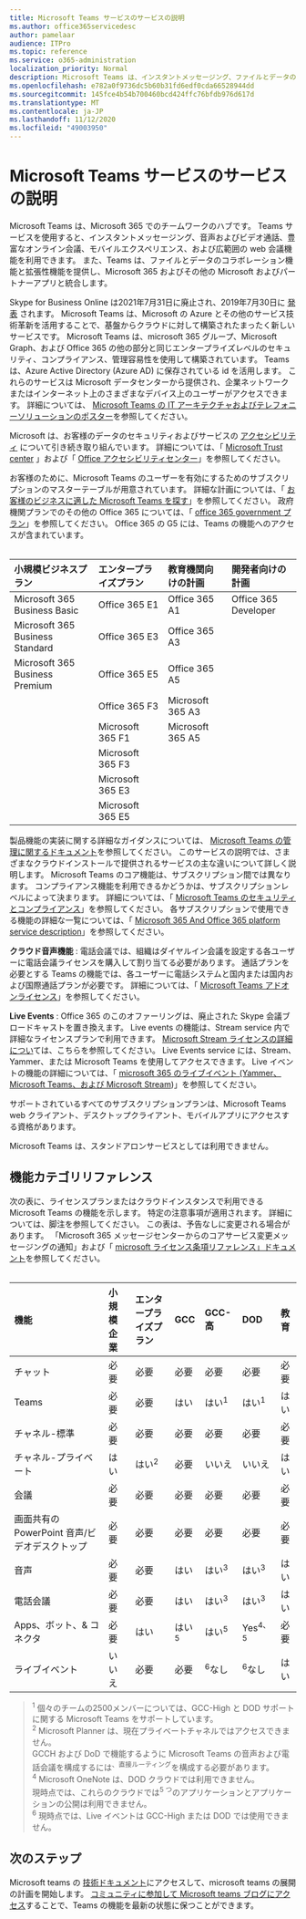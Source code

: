 ```yaml
---
title: Microsoft Teams サービスのサービスの説明
ms.author: office365servicedesc
author: pamelaar
audience: ITPro
ms.topic: reference
ms.service: o365-administration
localization_priority: Normal
description: Microsoft Teams は、インスタントメッセージング、ファイルとデータのコラボレーション、音声ビデオ通話、豊富なオンライン会議、モバイルエクスペリエンス、広範な web 会議機能を提供します。
ms.openlocfilehash: e782a0f9736dc5b60b31fd6edf0cda66528944dd
ms.sourcegitcommit: 145fce4b54b700460bcd424ffc76bfdb976d617d
ms.translationtype: MT
ms.contentlocale: ja-JP
ms.lasthandoff: 11/12/2020
ms.locfileid: "49003950"
---
```

# <a name="microsoft-teams-service-description"></a>Microsoft Teams サービスのサービスの説明

Microsoft Teams は、Microsoft 365 でのチームワークのハブです。 Teams サービスを使用すると、インスタントメッセージング、音声およびビデオ通話、豊富なオンライン会議、モバイルエクスペリエンス、および広範囲の web 会議機能を利用できます。 また、Teams は、ファイルとデータのコラボレーション機能と拡張性機能を提供し、Microsoft 365 およびその他の Microsoft およびパートナーアプリと統合します。

Skype for Business Online は2021年7月31日に廃止され、2019年7月30日に [発表](https://techcommunity.microsoft.com/t5/Microsoft-Teams-Blog/Skype-for-Business-Online-to-Be-Retired-in-2021/ba-p/777833) されます。 Microsoft Teams は、Microsoft の Azure とその他のサービス技術革新を活用することで、基盤からクラウドに対して構築されたまったく新しいサービスです。 Microsoft Teams は、microsoft 365 グループ、Microsoft Graph、および Office 365 の他の部分と同じエンタープライズレベルのセキュリティ、コンプライアンス、管理容易性を使用して構築されています。 Teams は、Azure Active Directory (Azure AD) に保存されている id を活用します。 これらのサービスは Microsoft データセンターから提供され、企業ネットワークまたはインターネット上のさまざまなデバイス上のユーザーがアクセスできます。 詳細については、 [Microsoft Teams の IT アーキテクチャおよびテレフォニーソリューションのポスター](https://docs.microsoft.com/microsoftteams/teams-architecture-solutions-posters)を参照してください。

Microsoft は、お客様のデータのセキュリティおよびサービスの [アクセシビリティ](https://www.microsoft.com/trust-center/compliance/accessibility) について引き続き取り組んでいます。 詳細については、「 [Microsoft Trust center](https://www.microsoft.com/trust-center) 」および「 [Office アクセシビリティセンター](https://support.office.com/article/Office-Accessibility-Center-Resources-for-people-with-disabilities-ecab0fcf-d143-4fe8-a2ff-6cd596bddc6d)」を参照してください。

お客様のために、Microsoft Teams のユーザーを有効にするためのサブスクリプションのマスターテーブルが用意されています。 詳細な計画については、「 [お客様のビジネスに適した Microsoft Teams を探す](https://www.microsoft.com/microsoft-365/microsoft-teams/compare-microsoft-teams-options?rtc=1)」を参照してください。 政府機関プランでのその他の Office 365 については、「 [office 365 government プラン](https://www.microsoft.com/microsoft-365/government/compare-office-365-government-plans)」を参照してください。 Office 365 の G5 には、Teams の機能へのアクセスが含まれています。<br><br>

| 小規模ビジネスプラン | エンタープライズプラン | 教育機関向けの計画 | 開発者向けの計画 |
|:-----|:-----|:-----|:-----|
|Microsoft 365 Business Basic <br/> |Office 365 E1 <br/> |Office 365 A1 <br/> |Office 365 Developer <br/> |
|Microsoft 365 Business Standard <br/> |Office 365 E3 <br/> |Office 365 A3 <br/>|   <br/> |
|Microsoft 365 Business Premium <br/> | Office 365 E5<br/> |Office 365 A5 <br/>  |  <br/> |
|  <br/> |Office 365 F3 <br/> |  Microsoft 365 A3<br/> |  <br/> |
|  <br/> |Microsoft 365 F1 <br/> |  Microsoft 365 A5<br/> |  <br/> |
|  <br/> |Microsoft 365 F3 <br/> |  <br/> |  <br/> |
|  <br/> |Microsoft 365 E3 <br/> |  <br/> |  <br/> |
|  <br/> |Microsoft 365 E5 <br/> |  <br/> |  <br/> |

製品機能の実装に関する詳細なガイダンスについては、 [Microsoft Teams の管理に関するドキュメント](https://docs.microsoft.com/MicrosoftTeams)を参照してください。 このサービスの説明では、さまざまなクラウドインストールで提供されるサービスの主な違いについて詳しく説明します。 Microsoft Teams のコア機能は、サブスクリプション間では異なります。 コンプライアンス機能を利用できるかどうかは、サブスクリプションレベルによって決まります。 詳細については、「 [Microsoft Teams のセキュリティとコンプライアンス](https://docs.microsoft.com/microsoftteams/security-compliance-overview)」を参照してください。 各サブスクリプションで使用できる機能の詳細な一覧については、「 [Microsoft 365 And Office 365 platform service description](https://docs.microsoft.com/office365/servicedescriptions/office-365-platform-service-description/office-365-platform-service-description)」を参照してください。

**クラウド音声機能** : 電話会議では、組織はダイヤルイン会議を設定する各ユーザーに電話会議ライセンスを購入して割り当てる必要があります。 通話プランを必要とする Teams の機能では、各ユーザーに電話システムと国内または国内および国際通話プランが必要です。 詳細については、「 [Microsoft Teams アドオンライセンス](https://docs.microsoft.com/microsoftteams/teams-add-on-licensing/microsoft-teams-add-on-licensing)」を参照してください。

**Live Events** : Office 365 のこのオファーリングは、廃止された Skype 会議ブロードキャストを置き換えます。 Live events の機能は、Stream service 内で詳細なライセンスプランで利用できます。 [Microsoft Stream ライセンスの詳細につい](https://docs.microsoft.com/stream/license-overview)ては、こちらを参照してください。 Live Events service には、Stream、Yammer、または Microsoft Teams を使用してアクセスできます。 Live イベントの機能の詳細については、「 [microsoft 365 のライブイベント (Yammer、Microsoft Teams、および Microsoft Stream](https://docs.microsoft.com/stream/live-event-m365))」を参照してください。

サポートされているすべてのサブスクリプションプランは、Microsoft Teams web クライアント、デスクトップクライアント、モバイルアプリにアクセスする資格があります。

Microsoft Teams は、スタンドアロンサービスとしては利用できません。

## <a name="feature-category-reference"></a>機能カテゴリリファレンス

次の表に、ライセンスプランまたはクラウドインスタンスで利用できる Microsoft Teams の機能を示します。 特定の注意事項が適用されます。 詳細については、脚注を参照してください。 この表は、予告なしに変更される場合があります。 「Microsoft 365 メッセージセンターからのコアサービス変更メッセージングの通知」および「 [microsoft ライセンス条項リファレンス」ドキュメント](https://www.microsoft.com/licensing/product-licensing/products)を参照してください。<br><br>

| 機能 | 小規模企業 | エンタープライズプラン | GCC | GCC-高 | DOD | 教育 |
|:-----|:-----|:-----|:-----|:-----|:-----|:-----|
|チャット  <br/> |必要  <br/> |必要  <br/> |必要  <br/> |必要  <br/> |必要  <br/> |必要  <br/> |
|Teams  <br/> |必要 <br/> |必要 <br/> |はい <br/> |はい<sup>1</sup>  <br/> |はい<sup>1</sup>  <br/> |はい  <br/> |
|チャネル-標準  <br/> |必要  <br/> |必要  <br/> |必要  <br/> |必要  <br/> |必要  <br/> |必要  <br/> |
|チャネル-プライベート  <br/> |はい  <br/> |はい<sup>2</sup>  <br/> |必要 <br/> |いいえ  <br/> |いいえ <br/> |はい  <br/> |
|会議  <br/> |必要  <br/> |必要  <br/> |必要  <br/> |必要  <br/> |必要  <br/> |必要  <br/> |
|画面共有の PowerPoint 音声/ビデオデスクトップ <br/> |必要  <br/> |必要  <br/> |必要  <br/> |必要  <br/> |必要  <br/> |必要  <br/> |
|音声  <br/> |必要  <br/> |必要  <br/> |はい  <br/> |はい<sup>3</sup>  <br/> |はい<sup>3</sup>  <br/> |はい  <br/> |
|電話会議  <br/> |必要  <br/> |必要  <br/> |はい  <br/> |はい<sup>3</sup>  <br/> |はい<sup>3</sup>  <br/> |はい  <br/> |
|Apps、ボット、& コネクタ  <br/> |必要  <br/> |はい  <br/> |はい<sup>5</sup>  <br/> |はい<sup>5</sup>  <br/> |Yes<sup>4、5</sup>  <br/> |必要  <br/> |
|ライブイベント  <br/> |いいえ  <br/> |必要  <br/> |必要  <br/> |<sup>6</sup>なし  <br/> |<sup>6</sup>なし  <br/> |はい  <br/> |

> <sup>1</sup>  個々のチームの2500メンバーについては、GCC-High と DOD サポートに関する Microsoft Teams をサポートしています。<br/>
> <sup>2</sup> Microsoft Planner は、現在プライベートチャネルではアクセスできません。<br/>
> GCCH および DoD で機能するように Microsoft Teams の音声および電話会議を構成するには<sup>、直接ルーティング</sup>を構成する必要があります。<br/>
> <sup>4</sup> Microsoft OneNote は、DOD クラウドでは利用できません。<br/>
> 現時点では、これらのクラウドでは<sup>5 つ</sup>のアプリケーションとアプリケーションの公開は利用できません。<br/>
> <sup>6</sup> 現時点では、Live イベントは GCC-High または DOD では使用できません。<br/>

## <a name="next-steps"></a>次のステップ

Microsoft teams の [技術ドキュメント](https://aka.ms/SuccessWithTeams)にアクセスして、microsoft teams の展開の計画を開始します。 [コミュニティに参加して Microsoft teams ブログにアクセス](https://aka.ms/TeamsBlog)することで、Teams の機能を最新の状態に保つことができます。
